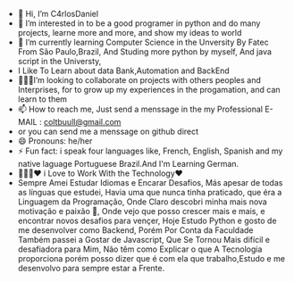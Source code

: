 - 👋 Hi, I’m C4rlosDaniel 
- 👀 I’m interested in to be a good programer in python and do many projects, learne more and more, and show my ideas to world
- 🌱 I’m currently learning Computer Science in the Unversity By Fatec From São Paulo,Brazil, And Studing more python by myself, And java script in the Universty,
- I Like To Learn about data Bank,Automation and BackEnd
- 🧑🏻‍💻I’m looking to collaborate on projects with others peoples and Interprises, for to grow up my experiences in the progamation, and can learn to them
- 📫 How to reach me, Just send a menssage in the my Professional E-MAIL : coltbuull@gmail.com
- or you can send me a menssage on github direct
- 😄 Pronouns: he/her
- ⚡ Fun fact: i speak four languages like, French, English, Spanish and my native laguage Portuguese Brazil.And I'm Learning German. 
- 🧑🏻‍💻❤️ i Love to Work With the Technology❤️
- Sempre Amei Estudar Idiomas e Encarar Desafios, Más apesar de todas as línguas que estudei, Havia uma que nunca tinha praticado, que éra a Linguagem da Programação, Onde Claro descobri minha mais nova motivação e paixão 🥰, Onde vejo que posso crescer mais e mais, e encontrar novos desafios para vençer, Hoje Estudo Python e gosto de me desenvolver como Backend, Porém Por Conta da Faculdade Também passei a Gostar de Javascript, Que Se Tornou Mais difícil e desafiadora para Mim, Não têm como Explicar o que A Tecnologia proporciona porém posso dizer que é com ela que trabalho,Estudo e me desenvolvo para sempre estar a Frente.
<!---
C4rlosDaniel/C4rlosDaniel is a ✨ special ✨ repository because its `README.md` (this file) appears on your GitHub profile.
You can click the Preview link to take a look at your changes.
--->
